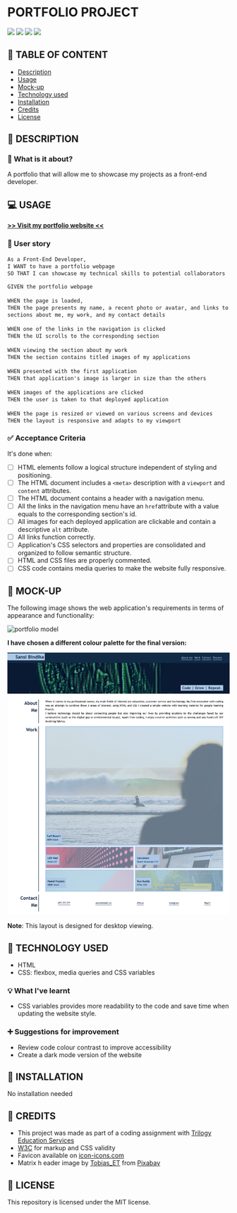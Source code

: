 # PORTFOLIO PROJECT

![](https://img.shields.io/badge/html-HTML5-orange?logo=html5)
![](https://img.shields.io/badge/css-CSS3-%231572B6?logo=css3)
![](https://img.shields.io/w3c-validation/html?targetUrl=https%3A%2F%2Fsenseilein.github.io%2Fportfolio%2F)
![](https://img.shields.io/github/license/senseilein/portfolio)

## 🚩 TABLE OF CONTENT

- [Description](#-description)
- [Usage](#-usage)
- [Mock-up](#-mock-up)
- [Technology used](#-technology-used)
- [Installation](#-installation)
- [Credits](#-credits)
- [License](#-license)

## 📖 DESCRIPTION

### 🎯 What is it about?

A portfolio that will allow me to showcase my projects as a front-end developer.

## 💻 USAGE

[**>> Visit my portfolio website <<**](https://senseilein.github.io/portfolio/)

### 💬 User story

```
As a Front-End Developer,
I WANT to have a portfolio webpage
SO THAT I can showcase my technical skills to potential collaborators
```

```
GIVEN the portfolio webpage

WHEN the page is loaded,
THEN the page presents my name, a recent photo or avatar, and links to sections about me, my work, and my contact details

WHEN one of the links in the navigation is clicked
THEN the UI scrolls to the corresponding section

WHEN viewing the section about my work
THEN the section contains titled images of my applications

WHEN presented with the first application
THEN that application's image is larger in size than the others

WHEN images of the applications are clicked
THEN the user is taken to that deployed application

WHEN the page is resized or viewed on various screens and devices
THEN the layout is responsive and adapts to my viewport

```

### ✅ Acceptance Criteria

It's done when:

- [ ] HTML elements follow a logical structure independent of styling and positioning.
- [ ] The HTML document includes a `<meta>` description with a `viewport` and `content` attributes.
- [ ] The HTML document contains a header with a navigation menu.
- [ ] All the links in the navigation menu have an `href`attribute with a value equals to the corresponding section's id.
- [ ] All images for each deployed application are clickable and contain a descriptive `alt` attribute.
- [ ] All links function correctly.
- [ ] Application's CSS selectors and properties are consolidated and organized to follow semantic structure.
- [ ] HTML and CSS files are properly commented.
- [ ] CSS code contains media queries to make the website fully responsive.

## 🎨 MOCK-UP

The following image shows the web application's requirements in terms of appearance and functionality:

![portfolio model](./starter/01-css-challenge-demo.gif)

**I have chosen a different colour palette for the final version:**

![My version](./starter/Sansi-Bindika-Web-Developer-screenshot.png )

**Note**: This layout is designed for desktop viewing.

## 🔧 TECHNOLOGY USED

- HTML
- CSS: flexbox, media queries and CSS variables

### 💡 What I've learnt

- CSS variables provides more readability to the code and save time when updating the website style.

### ➕ Suggestions for improvement

- Review code colour contrast to improve accessibility
- Create a dark mode version of the website

## 🚀 INSTALLATION

No installation needed

## 💬 CREDITS

- This project was made as part of a coding assignment with [Trilogy Education Services](https://skillsforlife.edx.org/?utm_source=govuk)
- [W3C](https://validator.w3.org/) for markup and CSS validity
- Favicon available on [icon-icons.com](https://icon-icons.com/download/50528/ICO/512/)
- Matrix h
  eader image by [Tobias_ET](https://pixabay.com/users/tobias_et-5291314/?utm_source=link-attribution&utm_medium=referral&utm_campaign=image&utm_content=2354492) from [Pixabay](https://pixabay.com)

## 📜 LICENSE

This repository is licensed under the MIT license.
